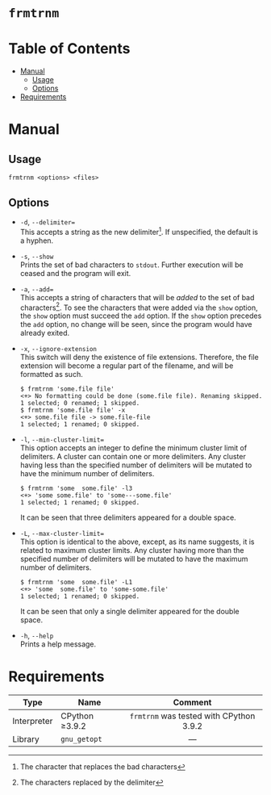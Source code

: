 # `frmtrnm`

# Table of Contents
* [Manual](#manual)
  * [Usage](#usage)
  * [Options](#options)
* [Requirements](#requirements)

# Manual

## Usage
`frmtrnm <options> <files>`

## Options
* `-d`, `--delimiter=`\
  This accepts a string as the new delimiter[^Delimiter]. If unspecified,
  the default is a hyphen.

* `-s`, `--show`\
  Prints the set of bad characters to `stdout`. Further execution will be
  ceased and the program will exit.

* `-a`, `--add=`\
  This accepts a string of characters that will be *added* to the set of bad
  characters[^BadCharacters]. To see the characters that were added via the
  `show` option, the `show` option must succeed the `add` option. If the
  `show` option precedes the `add` option, no change will be seen, since the
  program would have already exited.
* `-x`, `--ignore-extension`\
  This switch will deny the existence of file extensions. Therefore, the
  file extension will become a regular part of the filename, and will be
  formatted as such.
  ```
  $ frmtrnm 'some.file file'
  <+> No formatting could be done (some.file file). Renaming skipped.
  1 selected; 0 renamed; 1 skipped.
  $ frmtrnm 'some.file file' -x
  <+> some.file file -> some.file-file
  1 selected; 1 renamed; 0 skipped.
  ```
* `-l`, `--min-cluster-limit=`\
  This option accepts an integer to define the minimum cluster limit of
  delimiters.  A cluster can contain one or more delimiters. Any cluster
  having less than the specified number of delimiters will be mutated to
  have the minimum number of delimiters.
  ```
  $ frmtrnm 'some  some.file' -l3
  <+> 'some some.file' to 'some---some.file'
  1 selected; 1 renamed; 0 skipped.
  ```
  It can be seen that three delimiters appeared for a double space.
* `-L`, `--max-cluster-limit=`\
  This option is identical to the above, except, as its name suggests, it is
  related to maximum cluster limits. Any cluster having more than the
  specified number of delimiters will be mutated to have the maximum number
  of delimiters.
  ```
  $ frmtrnm 'some  some.file' -L1
  <+> 'some  some.file' to 'some-some.file'
  1 selected; 1 renamed; 0 skipped.
  ```
  It can be seen that only a single delimiter appeared for the double space.

* `-h`, `--help`\
  Prints a help message.

# Requirements
| Type        | Name           | Comment                                 |
| ----------- | -------------- | :-------------------------------------: |
| Interpreter | CPython ≥3.9.2 | `frmtrnm` was tested with CPython 3.9.2 |
| Library     | `gnu_getopt`   | —                                       |


[^Delimiter]: The character that replaces the bad characters
[^BadCharacters]: The characters replaced by the delimiter
